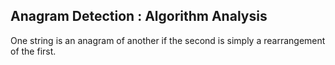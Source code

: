 ## Anagram Detection :  Algorithm Analysis
One string is an anagram of another if the second is simply a rearrangement of the first. 

